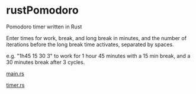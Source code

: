 # rustPomodoro
Pomodoro timer written in Rust

Enter times for work, break, and long break in minutes, and the number of iterations before the long break time activates, separated by spaces.

e.g. "1h45 15 30 3" to work for 1 hour 45 minutes with a 15 min break, and a 30 minutes break after 3 cycles.

[main.rs](https://github.com/FreeFlyFall/rustPomodoro/blob/master/src/main.rs)

[timer.rs](https://github.com/FreeFlyFall/rustPomodoro/blob/master/src/timer.rs)

